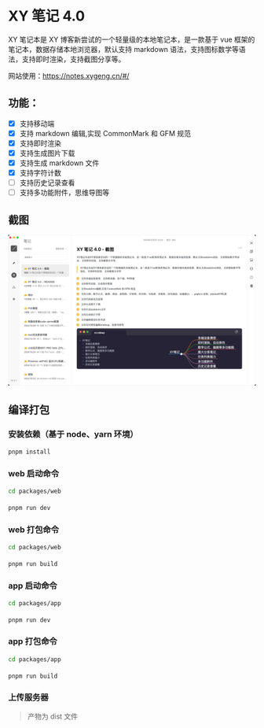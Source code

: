 # XY 笔记 4.0

XY 笔记本是 XY 博客新尝试的一个轻量级的本地笔记本，是一款基于 vue 框架的笔记本，数据存储本地浏览器，默认支持 markdown 语法，支持图标数学等语法，支持即时渲染，支持截图分享等。

网站使用：https://notes.xygeng.cn/#/

## 功能：

- [x] 支持移动端
- [x] 支持 markdown 编辑,实现 CommonMark 和 GFM 规范
- [x] 支持即时渲染
- [x] 支持生成图片下载
- [x] 支持生成 markdown 文件
- [x] 支持字符计数
- [ ] 支持历史记录查看
- [ ] 支持多功能附件，思维导图等

## 截图

![](./screenshot/1.png)

## 编译打包

### 安装依赖（基于 node、yarn 环境）

```bash
pnpm install

```

### web 启动命令

```bash
cd packages/web

pnpm run dev
```

### web 打包命令

```bash
cd packages/web

pnpm run build
```

### app 启动命令

```bash
cd packages/app

pnpm run dev
```

### app 打包命令

```bash
cd packages/app

pnpm run build
```

### 上传服务器

> 产物为 dist 文件
